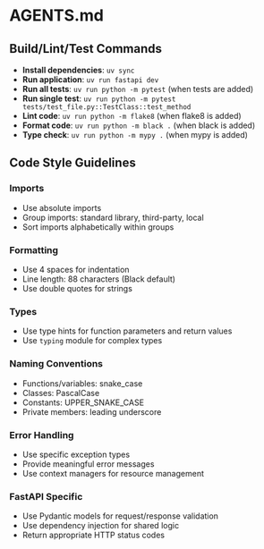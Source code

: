 # AGENTS.md

## Build/Lint/Test Commands

- **Install dependencies**: `uv sync`
- **Run application**: `uv run fastapi dev`
- **Run all tests**: `uv run python -m pytest` (when tests are added)
- **Run single test**: `uv run python -m pytest tests/test_file.py::TestClass::test_method`
- **Lint code**: `uv run python -m flake8` (when flake8 is added)
- **Format code**: `uv run python -m black .` (when black is added)
- **Type check**: `uv run python -m mypy .` (when mypy is added)

## Code Style Guidelines

### Imports
- Use absolute imports
- Group imports: standard library, third-party, local
- Sort imports alphabetically within groups

### Formatting
- Use 4 spaces for indentation
- Line length: 88 characters (Black default)
- Use double quotes for strings

### Types
- Use type hints for function parameters and return values
- Use `typing` module for complex types

### Naming Conventions
- Functions/variables: snake_case
- Classes: PascalCase
- Constants: UPPER_SNAKE_CASE
- Private members: leading underscore

### Error Handling
- Use specific exception types
- Provide meaningful error messages
- Use context managers for resource management

### FastAPI Specific
- Use Pydantic models for request/response validation
- Use dependency injection for shared logic
- Return appropriate HTTP status codes